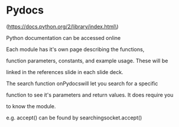 # **Pydocs**

\(https://docs.python.org/2/library/index.html\)

Python documentation can be accessed online



Each module has it's own page describing the functions,

function parameters, constants, and example usage. These will be

linked in the references slide in each slide deck.





The search function onPydocswill let you search for a specific

function to see it's parameters and return values. It does require you

to know the module.



 e.g. accept\(\) can be found by searchingsocket.accept\(\)

